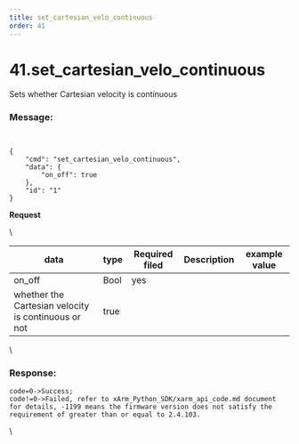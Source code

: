 ```yaml
---
title: set_cartesian_velo_continuous
order: 41
---
```

# 41.set_cartesian_velo_continuous

Sets whether Cartesian velocity is continuous

### Message:  



```


{
    "cmd": "set_cartesian_velo_continuous",
    "data": {
        "on_off": true
    },
    "id": "1"
}

```     
**Request**



\







| **data** | **type** | **Required filed** | **Description**           | **example value** |
| -------- | ------------ | -------- | ------------------ | ---------- |
| on_off   | Bool         | yes       | 
 whether the Cartesian velocity is continuous or not | true       |

\


### Response:     

```
code=0->Success;
code!=0->Failed, refer to xArm_Python_SDK/xarm_api_code.md document for details, -1199 means the firmware version does not satisfy the requirement of greater than or equal to 2.4.103.
```



\










